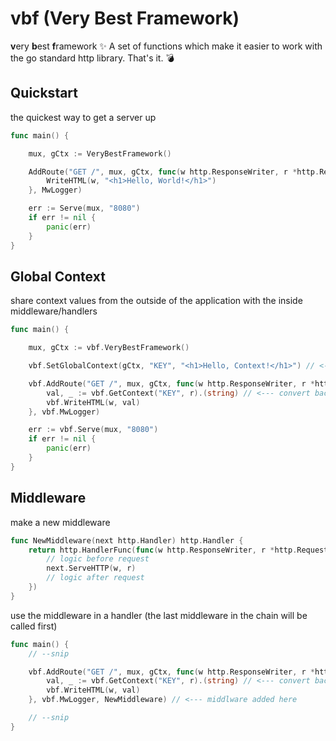 # vbf (Very Best Framework)
**v**ery **b**est **f**ramework ✨
A set of functions which make it easier to work with the go standard http library. That's it. 💣

## Quickstart

the quickest way to get a server up
```go
func main() {

	mux, gCtx := VeryBestFramework()

	AddRoute("GET /", mux, gCtx, func(w http.ResponseWriter, r *http.Request) {
		WriteHTML(w, "<h1>Hello, World!</h1>")
	}, MwLogger)

	err := Serve(mux, "8080")
	if err != nil {
		panic(err)
	}
}
```

## Global Context

share context values from the outside of the application with the inside middleware/handlers
```go
func main() {

	mux, gCtx := vbf.VeryBestFramework()

    vbf.SetGlobalContext(gCtx, "KEY", "<h1>Hello, Context!</h1>") // <--- string

	vbf.AddRoute("GET /", mux, gCtx, func(w http.ResponseWriter, r *http.Request) {
        val, _ := vbf.GetContext("KEY", r).(string) // <--- convert back to string
		vbf.WriteHTML(w, val)
	}, vbf.MwLogger)

	err := vbf.Serve(mux, "8080")
	if err != nil {
		panic(err)
	}
}
```

## Middleware

make a new middleware
```go
func NewMiddleware(next http.Handler) http.Handler {
	return http.HandlerFunc(func(w http.ResponseWriter, r *http.Request) {
		// logic before request
		next.ServeHTTP(w, r)
        // logic after request
	})
}
```

use the middleware in a handler (the last middleware in the chain will be called first)
```go
func main() {
    // --snip

	vbf.AddRoute("GET /", mux, gCtx, func(w http.ResponseWriter, r *http.Request) {
        val, _ := vbf.GetContext("KEY", r).(string) // <--- convert back to string
		vbf.WriteHTML(w, val)
	}, vbf.MwLogger, NewMiddleware) // <--- middlware added here

    // --snip
}
```